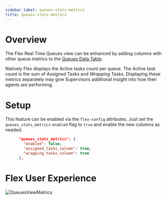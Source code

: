 ```yaml
---
sidebar_label: queues-stats-metrics
title: queues-stats-metrics
---
```


# Overview
The Flex Real Time Queues view can be enhanced by adding columns with other queue metrics to the [Queues Data Table](https://www.twilio.com/docs/flex/developer/ui/queues-view-programmability#modify-the-queuesdatatable).

Natively Flex displays the Active tasks count per queue. The Active task count is the sum of _Assigned_ Tasks and _Wrapping_ Tasks. Displaying these metrics separately may give Supervisors additional insight into how their agents are performing.

# Setup
This feature can be enabled via the `flex-config` attributes. Just set the `queues_stats_metrics` `enabled` flag to `true` and enable the new columns as needed.

```json
      "queues_stats_metrics": {
        "enabled": false,
        "assigned_tasks_column": true,
        "wrapping_tasks_column": true
      },
```

# Flex User Experience

![QueuesViewMetrics](/img/features/queues-stats-metrics/QueuesStatsMetrics.png)
